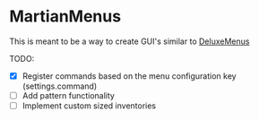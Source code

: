 # MartianMenus
This is meant to be a way to create GUI's similar to [DeluxeMenus](https://www.spigotmc.org/resources/deluxemenus.11734/)

TODO:
- [x] Register commands based on the menu configuration key (settings.command)
- [ ] Add pattern functionality
- [ ] Implement custom sized inventories
